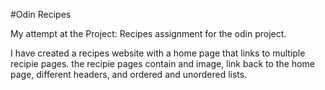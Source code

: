 #Odin Recipes

My attempt at the Project: Recipes assignment for the odin project.

I have created a recipes website with a home page that links to multiple recipie pages. the recipie pages contain and image, link back to the home page, different headers, and ordered and unordered lists.